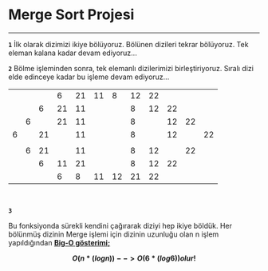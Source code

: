 # Merge Sort Projesi
---

**``` 1 ```** İlk olarak  dizimizi ikiye bölüyoruz. Bölünen dizileri tekrar bölüyoruz. Tek eleman kalana kadar devam ediyoruz...<br>

**``` 2 ```** Bölme işleminden sonra, tek elemanlı dizilerimizi birleştiriyoruz. Sıralı dizi elde edinceye kadar bu işleme devam ediyoruz...<br>


|  |  |  |  |  |  |  |  |  |  |  |  | 
|- |- |- |- |- |- |- |- |- |- |- |- |
|  |  |  |6|21|11|8|12|22|  |  |  |
|  |  |6|21|11|  |  |8 |12|22|  |  |
|  |6| |21|11|  |  |8 |  |12|22|  |
|6|  |21|  |11|  |  |8 |  |12|  |22|
|  |  |  |  |  |  |  |  |  |  |  |  |
|  |6|21|  |11|  |  |8 |12  | |22|  |
|  |  |6|11|21|  |  |8 |12|22|  |  |
|  |  |  |6|8|11|12|21|22|  |  |  |
<br>

**``` 3 ```**

Bu fonksiyonda sürekli kendini çağırarak diziyi hep ikiye böldük. Her bölünmüş dizinin Merge işlemi için dizinin uzunluğu olan n işlem yapıldığından <b><u>Big-O gösterimi;</u><b><br>
  
$$O(n*(logn)) --> O(6*(log6)) olur!$$
